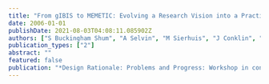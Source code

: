 ```yaml
---
title: "From gIBIS to MEMETIC: Evolving a Research Vision into a Practical Tool"
date: 2006-01-01
publishDate: 2021-08-03T04:08:11.085902Z
authors: ["S Buckingham Shum", "A Selvin", "M Sierhuis", "J Conklin", "A Rowley", "B Juby", " ..."]
publication_types: ["2"]
abstract: ""
featured: false
publication: "*Design Rationale: Problems and Progress: Workshop in conjunction with 2nd …*"
---
```


